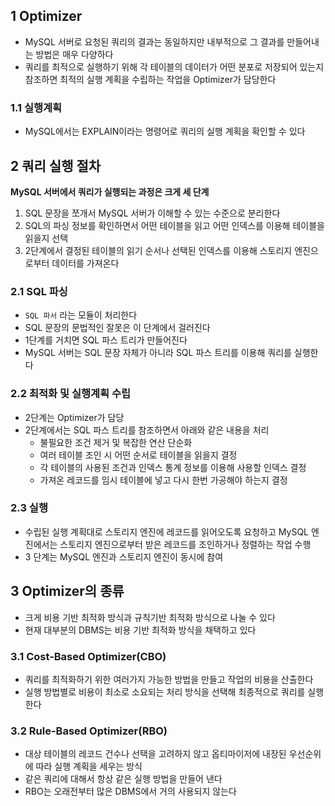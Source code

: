 ## 1 Optimizer

* MySQL 서버로 요청된 쿼리의 결과는 동일하지만 내부적으로 그 결과를 만들어내는 방법은 매우 다양하다
* 쿼리를 최적으로 실행하기 위해 각 테이블의 데이터가 어떤 분포로 저장되어 있는지 참조하면 최적의 실행 계획을 수립하는 작업을 Optimizer가 담당한다



### 1.1 실행계획

* MySQL에서는 EXPLAIN이라는 명령어로 쿼리의 실행 계획을 확인할 수 있다



## 2 쿼리 실행 절차

**MySQL 서버에서 쿼리가 실행되는 과정은 크게 세 단계**

1. SQL 문장을 쪼개서 MySQL 서버가 이해할 수 있는 수준으로 분리한다
2. SQL의 파싱 정보를 확인하면서 어떤 테이블을 읽고 어떤 인덱스를 이용해 테이블을 읽을지 선택
3. 2단계에서 결정된 테이블의 읽기 순서나 선택된 인덱스를 이용해 스토리지 엔진으로부터 데이터를 가져온다



### 2.1 SQL 파싱

* `SQL 파서` 라는 모듈이 처리한다
* SQL 문장의 문법적인 잘못은 이 단계에서 걸러진다
* 1단계를 거치면 SQL 파스 트리가 만들어진다
* MySQL 서버는 SQL 문장 자체가 아니라 SQL 파스 트리를 이용해 쿼리를 실행한다



### 2.2 최적화 및 실행계획 수립

* 2단계는 Optimizer가 담당
* 2단계에서는 SQL 파스 트리를 참조하면서 아래와 같은 내용을 처리
  * 불필요한 조건 제거 및 복잡한 연산 단순화
  * 여러 테이블 조인 시 어떤 순서로 테이블을 읽을지 결정
  * 각 테이블의 사용된 조건과 인덱스 통계 정보를 이용해 사용할 인덱스 결정
  * 가져온 레코드를 임시 테이블에 넣고 다시 한번 가공해야 하는지 결정



### 2.3 실행

* 수립된 실행 계획대로 스토리지 엔진에 레코드를 읽어오도록 요청하고 MySQL 엔진에서는 스토리지 엔진으로부터 받은 레코드를 조인하거나 정렬하는 작업 수행
* 3 단계는 MySQL 엔진과 스토리지 엔진이 동시에 참여



## 3 Optimizer의 종류

* 크게 비용 기반 최적화 방식과 규칙기반 최적화 방식으로 나눌 수 있다
* 현재 대부분의 DBMS는 비용 기반 최적화 방식을 채택하고 있다



### 3.1 Cost-Based Optimizer(CBO)

* 쿼리를 최적화하기 위한 여러가지 가능한 방법을 만들고 작업의 비용을 산출한다
* 실행 방법별로 비용이 최소로 소요되는 처리 방식을 선택해 최종적으로 쿼리를 실행한다



### 3.2 Rule-Based Optimizer(RBO)

* 대상 테이블의 레코드 건수나 선택을 고려하지 않고 옵티마이저에 내장된 우선순위에 따라 실행 계획을 세우는 방식
* 같은 쿼리에 대해서 항상 같은 실행 방법을 만들어 낸다
* RBO는 오래전부터 많은 DBMS에서 거의 사용되지 않는다

